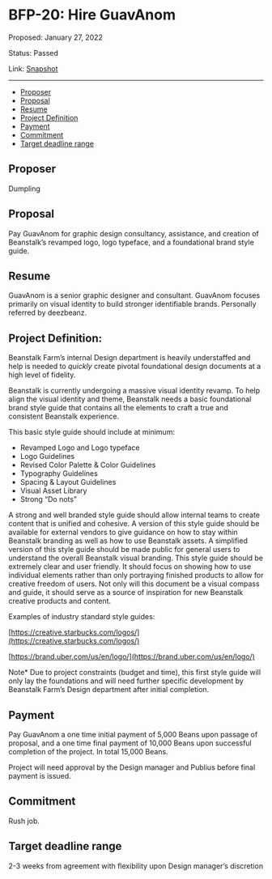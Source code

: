 # BFP-20: Hire GuavAnom

Proposed: January 27, 2022

Status: Passed

Link: [Snapshot](https://snapshot.org/#/beanstalkfarms.eth/proposal/0x0d6997c1e6ac9c17993bbd019233d1d7f05549a803c10fb49483c3914b8a9214)

---

- [Proposer](#proposer)
- [Proposal](#proposal)
- [Resume](#resume)
- [Project Definition](#project-definition)
- [Payment](#payment)
- [Commitment](#commitment)
- [Target deadline range](#target-deadline-range)

## Proposer

Dumpling

## Proposal

Pay GuavAnom for graphic design consultancy, assistance, and creation of Beanstalk’s revamped logo, logo typeface, and a foundational brand style guide.

## Resume

GuavAnom is a senior graphic designer and consultant. GuavAnom focuses primarily on visual identity to build stronger identifiable brands. Personally referred by deezbeanz.

## Project Definition:

Beanstalk Farm’s internal Design department is heavily understaffed and help is needed to *quickly* create pivotal foundational design documents at a high level of fidelity.

Beanstalk is currently undergoing a massive visual identity revamp. To help align the visual identity and theme, Beanstalk needs a basic foundational brand style guide that contains all the elements to craft a true and consistent Beanstalk experience.

This basic style guide should include at minimum:

- Revamped Logo and Logo typeface
- Logo Guidelines
- Revised Color Palette & Color Guidelines
- Typography Guidelines
- Spacing & Layout Guidelines
- Visual Asset Library
- Strong “Do nots”

A strong and well branded style guide should allow internal teams to create content that is unified and cohesive. A version of this style guide should be available for external vendors to give guidance on how to stay within Beanstalk branding as well as how to use Beanstalk assets. A simplified version of this style guide should be made public for general users to understand the overall Beanstalk visual branding. This style guide should be extremely clear and user friendly. It should focus on showing how to use individual elements rather than only portraying finished products to allow for creative freedom of users. Not only will this document be a visual compass and guide, it should serve as a source of inspiration for new Beanstalk creative products and content.

Examples of industry standard style guides:

[https://creative.starbucks.com/logos/](https://creative.starbucks.com/logos/)

[https://brand.uber.com/us/en/logo/](https://brand.uber.com/us/en/logo/)

Note* Due to project constraints (budget and time), this first style guide will only lay the foundations and will need further specific development by Beanstalk Farm’s Design department after initial completion.

## Payment

Pay GuavAnom a one time initial payment of 5,000 Beans upon passage of proposal, and a one time final payment of 10,000 Beans upon successful completion of the project. In total 15,000 Beans.

Project will need approval by the Design manager and Publius before final payment is issued.

## Commitment

Rush job.

## Target deadline range

2-3 weeks from agreement with flexibility upon Design manager’s discretion
